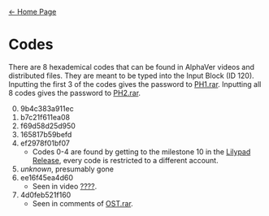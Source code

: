 [← Home Page](../README.md#1-basic-lore)

# Codes
There are 8 hexademical codes that can be found in AlphaVer videos and distributed files. They are meant to be typed into the Input Block (ID 120). Inputting the first 3 of the codes gives the password to [PH1.rar](../resources/lilypad-analyzation.md#ph1.rar). Inputting all 8 codes gives the password to [PH2.rar](../resources/lilypad-analyzation.md#ph2.rar).

0. 9b4c383a911ec
1. b7c21f611ea08
2. f69d58d25d950
3. 165817b59befd
4. ef2978f01bf07
   - Codes 0-4 are found by getting to the milestone 10 in the [Lilypad Release](), every code is restricted to a different account.
5. *unknown*, presumably gone
6. ee16f45ea4d60
   - Seen in video [????](../videos/question-mark.md).
7. 4d0feb521f160
   - Seen in comments of [OST.rar](../resources/ost-rar.md).
